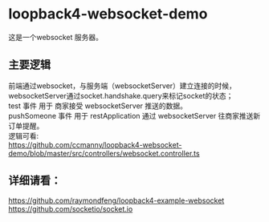 # loopback4-websocket-demo

这是一个websocket 服务器。


## 主要逻辑
前端通过websocket，与服务端（websocketServer）建立连接的时候，websocketServer通过socket.handshake.query来标记socket的状态；<br/>
test 事件 用于 商家接受 websocketServer 推送的数据。<br/>
pushSomeone 事件 用于 restApplication 通过 websocketServer 往商家推送新订单提醒。 <br/>
逻辑可看:<br/>
https://github.com/ccmanny/loopback4-websocket-demo/blob/master/src/controllers/websocket.controller.ts<br/>

## 详细请看：

https://github.com/raymondfeng/loopback4-example-websocket <br/>
https://github.com/socketio/socket.io <br/>
